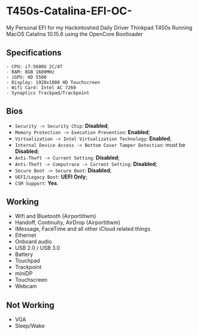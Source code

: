 # T450s-Catalina-EFI-OC-
My Personal EFI for my Hackintoshed Daily Driver Thinkpad T450s Running MacOS Catalina 10.15.6 using the OpenCore Bootloader

## Specifications 

``` 
- CPU: i7-5600U 2C/4T
- RAM: 8GB 1600MHz 
- iGPU: HD 5500
- Display: 1920x1080 HD Touchscreen
- Wifi Card: Intel AC 7260 
- Synaptics Trackpad/Trackpoint
```
## Bios

- `Security -> Security Chip`: **Disabled**;
- `Memory Protection -> Execution Prevention`: **Enabled**;
- `Virtualization -> Intel Virtualization Technology`: **Enabled**;
- `Internal Device Access -> Bottom Cover Tamper Detection`: must be **Disabled**;
- `Anti-Theft -> Current Setting`: **Disabled**;
- `Anti-Theft -> Computrace -> Current Setting`: **Disabled**;
- `Secure Boot -> Secure Boot`: **Disabled**;
- `UEFI/Legacy Boot`: **UEFI Only**;
- `CSM Support`: **Yes**.

## Working

- Wifi and Bluetooth (Airportitlwm)
- Handoff, Continuity, AirDrop (Airportitlwm)
- iMessage, FaceTime and all other iCloud related things
- Ethernet
- Onboard audio 
- USB 2.0 / USB 3.0
- Battery
- Touchpad
- Trackpoint
- miniDP
- Touchscreen 
- Webcam 


## Not Working
- VGA
- Sleep/Wake
